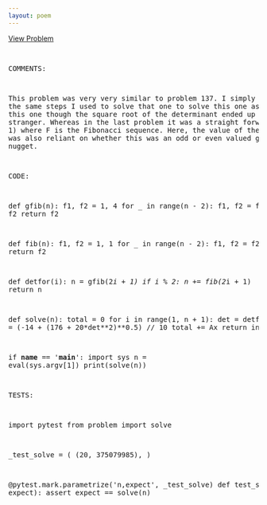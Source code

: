 ```yaml
---
layout: poem
---
```



<html><head><title>Euler - Problem 140</title>
<p><a href="http://projecteuler.net/problem=140" target="_blank">View Problem</a></p>
<pre>

COMMENTS:

This problem was very very similar to problem 137.  I simply followed the same
steps I used to solve that one to solve this one as well.  For this one though
the square root of the determinant ended up being a bit stranger.  Whereas in
the last problem it was a straight forward F(4*n + 1) where F is the Fibonacci
sequence.  Here, the value of the determinant was also reliant on whether this
was an odd or even valued golden nugget.


CODE:

def gfib(n):
    f1, f2 = 1, 4
    for _ in range(n - 2):
        f1, f2 = f2, f1 + f2
    return f2

def fib(n):
    f1, f2 = 1, 1
    for _ in range(n - 2):
        f1, f2 = f2, f1 + f2
    return f2

def detfor(i):
    n = gfib(2*i + 1)
    if i % 2:
        n += fib(2*i + 1)
    return n

def solve(n):
    total = 0
    for i in range(1, n + 1):
        det = detfor(i)
        Ax = (-14 + (176 + 20*det**2)**0.5) // 10
        total += Ax
    return int(total)

if __name__ == '__main__':
    import sys
    n = eval(sys.argv[1])
    print(solve(n))


TESTS:

import pytest
from problem import solve

_test_solve = (
        (20, 375079985),
)

@pytest.mark.parametrize('n,expect', _test_solve)
def test_solve(n, expect):
    assert expect == solve(n)

</pre></body></html>
